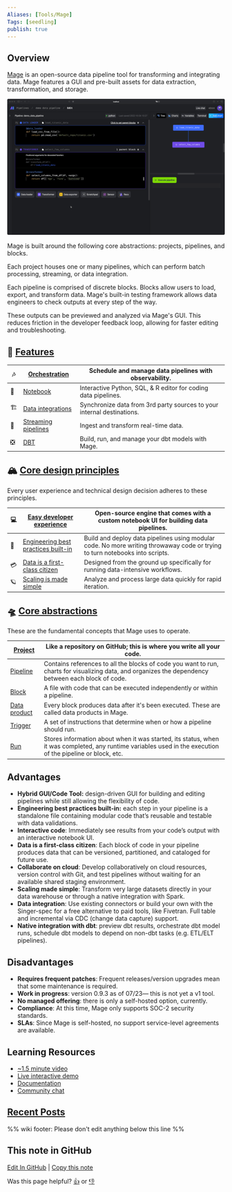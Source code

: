 ```yaml
---
Aliases: [Tools/Mage]
Tags: [seedling]
publish: true
---
```


## Overview
[Mage](https://www.mage.ai/) is an open-source data pipeline tool for transforming and integrating data. Mage features a GUI and pre-built assets for data extraction, transformation, and storage.

<center>
<a href="https://https://mage.ai/">
     <img src="https://raw.githubusercontent.com/mage-ai/assets/main/mage-build.gif" width=600>
</a>
</center>

Mage is built around the following core abstractions: projects, pipelines, and blocks.

Each project houses one or many pipelines, which can perform batch processing, streaming, or data integration.

Each pipeline is comprised of discrete blocks. Blocks allow users to load, export, and transform data. Mage's built-in testing framework allows data engineers to check outputs at every step of the way.

These outputs can be previewed and analyzed via Mage's GUI. This reduces friction in the developer feedback loop, allowing for faster editing and troubleshooting.

## 🔮 [Features](https://docs.mage.ai/introduction/overview#features)

| 🎶  | [Orchestration](https://docs.mage.ai/design/data-pipeline-management)                | Schedule and manage data pipelines with observability.                 |
| --- | ---------------------------------------------------------------- | ---------------------------------------------------------------------- |
| 📓  | [Notebook](https://docs.mage.ai/about/features#notebook-for-building-data-pipelines) | Interactive Python, SQL, & R editor for coding data pipelines.         |
| 🏗️  | [Data integrations](https://docs.mage.ai/integrations/data-integrations)             | Synchronize data from 3rd party sources to your internal destinations. |
| 🚰  | [Streaming pipelines](https://docs.mage.ai/guides/streaming-pipeline)                | Ingest and transform real-time data.                                   |
| ❎  | [DBT](https://docs.mage.ai/dbt/overview)                                             | Build, run, and manage your dbt models with Mage.                      |

## 🏔️ [Core design principles](https://docs.mage.ai/design/core-design-principles)

Every user experience and technical design decision adheres to these principles.

| 💻  | [Easy developer experience](https://docs.mage.ai/design/core-design-principles#easy-developer-experience) | Open-source engine that comes with a custom notebook UI for building data pipelines.                                         |
| --- | ------------------------------------------------------------------------------------------------------------------------------------- | ---------------------------------------------------------------------------------------------------------------------------- |
| 🚢  | [Engineering best practices built-in](https://docs.mage.ai/design/core-design-principles#engineering-best-practices-built-in)                                                                 | Build and deploy data pipelines using modular code. No more writing throwaway code or trying to turn notebooks into scripts. |
| 💳  | [Data is a first-class citizen](https://docs.mage.ai/design/core-design-principles#data-is-a-first-class-citizen)                                                                       | Designed from the ground up specifically for running data-intensive workflows.                                               |
| 🪐  | [Scaling is made simple](https://docs.mage.ai/design/core-design-principles#scaling-is-made-simple)                                                                              | Analyze and process large data quickly for rapid iteration.                                                                  |

## 🛸 [Core abstractions](https://docs.mage.ai/design/core-abstractions)

These are the fundamental concepts that Mage uses to operate.

| [Project](https://docs.mage.ai/design/core-abstractions#project)           | Like a repository on GitHub; this is where you write all your code.                                                                                         |
| ------------------------------------------------------ | ----------------------------------------------------------------------------------------------------------------------------------------------------------- |
| [Pipeline](https://docs.mage.ai/design/core-abstractions#pipeline)         | Contains references to all the blocks of code you want to run, charts for visualizing data, and organizes the dependency between each block of code.        |
| [Block](https://docs.mage.ai/design/core-abstractions#block)               | A file with code that can be executed independently or within a pipeline.                                                                                   |
| [Data product](https://docs.mage.ai/design/core-abstractions#data-product) | Every block produces data after it's been executed. These are called data products in Mage.                                                                 |
| [Trigger](https://docs.mage.ai/design/core-abstractions#trigger)           | A set of instructions that determine when or how a pipeline should run.                                                                                     |
| [Run](https://docs.mage.ai/design/core-abstractions#run)                   | Stores information about when it was started, its status, when it was completed, any runtime variables used in the execution of the pipeline or block, etc. |

## Advantages
- **Hybrid GUI/Code Tool:** design-driven GUI for building and editing pipelines while still allowing the flexibility of code.
- **Engineering best practices built-in:** each step in your pipeline is a standalone file containing modular code that’s reusable and testable with data validations.
- **Interactive code**: Immediately see results from your code’s output with an interactive notebook UI.
- **Data is a first-class citizen**: Each block of code in your pipeline produces data that can be versioned, partitioned, and cataloged for future use.
- **Collaborate on cloud**: Develop collaboratively on cloud resources, version control with Git, and test pipelines without waiting for an available shared staging environment.
- **Scaling made simple**: Transform very large datasets directly in your data warehouse or through a native integration with Spark.
- **Data integration**: Use existing connectors or build your own with the Singer-spec for a free alternative to paid tools, like Fivetran. Full table and incremental via CDC (change data capture) support.
- **Native integration with dbt**: preview dbt results, orchestrate dbt model runs, schedule dbt models to depend on non-dbt tasks (e.g. ETL/ELT pipelines).

## Disadvantages
- **Requires frequent patches**: Frequent releases/version upgrades mean that some maintenance is required.
- **Work in progress**: version 0.9.3 as of 07/23— this is not yet a v1 tool.
- **No managed offering**: there is only a self-hosted option, currently.
- **Compliance**: At this time, Mage only supports SOC-2 security standards.
- **SLAs**: Since Mage is self-hosted, no support service-level agreements are available.

## Learning Resources
- [~1.5 minute video](https://www.youtube.com/watch?v=hrsErfPDits)
- [Live interactive demo](http://demo.mage.ai/)
- [Documentation](https://docs.mage.ai/)
- [Community chat](https://www.mage.ai/chat)

## [Recent Posts](https://www.reddit.com/r/dataengineering/search/?q=Mage&restrict_sr=1&sr_nsfw=&sort=new)

%% wiki footer: Please don't edit anything below this line %%

## This note in GitHub

<span class="git-footer">[Edit In GitHub](https://github.dev/data-engineering-community/data-engineering-wiki/blob/main/Tools/Workflow%20Orchestrators/Mage.md "git-hub-edit-note") | [Copy this note](https://raw.githubusercontent.com/data-engineering-community/data-engineering-wiki/main/Tools/Workflow%20Orchestrators/Mage.md "git-hub-copy-note")</span>

<span class="git-footer">Was this page helpful?
[👍](https://tally.so/r/mOaxjk?rating=Yes&url=https://dataengineering.wiki/Tools/Workflow%20Orchestrators/Mage) or [👎](https://tally.so/r/mOaxjk?rating=No&url=https://dataengineering.wiki/Tools/Workflow%20Orchestrators/Mage)</span>
